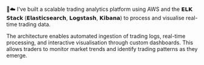 📖☁️ I've built a scalable trading analytics platform using AWS and the 𝗘𝗟𝗞 𝗦𝘁𝗮𝗰𝗸 (𝗘𝗹𝗮𝘀𝘁𝗶𝗰𝘀𝗲𝗮𝗿𝗰𝗵, 𝗟𝗼𝗴𝘀𝘁𝗮𝘀𝗵, 𝗞𝗶𝗯𝗮𝗻𝗮) to process and visualise real-time trading data.

The architecture enables automated ingestion of trading logs, real-time processing, and interactive visualisation through custom dashboards. This allows traders to monitor market trends and identify trading patterns as they emerge.
